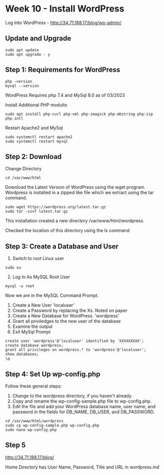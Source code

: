 # Week 10 - Install WordPress

Log Into WordPress - http://34.71.188.17/blog/wp-admin/

## Update and Upgrade
```
sudo apt update
sudo apt upgrade - y
```

## Step 1: Requirements for WordPress
```
php -version
mysql --version
```
WordPress Requires php 7.4 and MySql 8.0 as of 03/2023

Install Additional PHP modults

```
sudo apt install php-curl php-xml php-imagick php-mbstring php-zip php-intl
```

Restart Apache2 and MySql 
```
sudo systemctl restart apache2
sudo systemctl restart mysql
```


## Step 2: Download
Change Directory
```
cd /var/www/html
```

Download the Latest Version of WordPress using the wget program. Wordpress is installed in a zipped like file which we extract using the tar command. 
```
sudo wget https://wordpress.org/latest.tar.gz
sudo tar -xzvf latest.tar.gz
```

This installation created a new directory
/var/www/html/wordpress

Checked the location of this directory using the ls command

## Step 3: Create a Database and User

1. Switch to root Linux user
```
sudo su
```

2. Log In As MySQL Root User
```
mysql -u root
```

Now we are in the MySQL Command Prompt. 

1. Create a New User 'localuser'
2. Create a Password by replacing the Xs. Noted on paper
3. Create a New Database for WordPress. 'wordpress'
4. Grant all priviledges to the new user of the database
5. Examine the output
6. Exit MySql Prompt

```
create user 'wordpress'@'localuser' identified by 'XXXXXXXXX';
create database wordpress;
grant all privileges on wordpress.* to 'wordpress'@'localuser';
show databases;
\q
```

## Step 4: Set Up wp-config.php
Follow these general steps:

1. Change to the wordpress directory, if you haven't already.
2. Copy and rename the wp-config-sample.php file to wp-config.php.
3. Edit the file and add your WordPress database name, user name, and password in the fields for DB_NAME, DB_USER, and DB_PASSWORD.

```
cd /var/www/html/wordpress
sudo cp wp-config-sample.php wp-config.php
sudo nano wp-config.php
```

## Step 5
http://34.71.188.17/blog/


Home Directory has User Name, Password, Title and URL in wordpress.md
